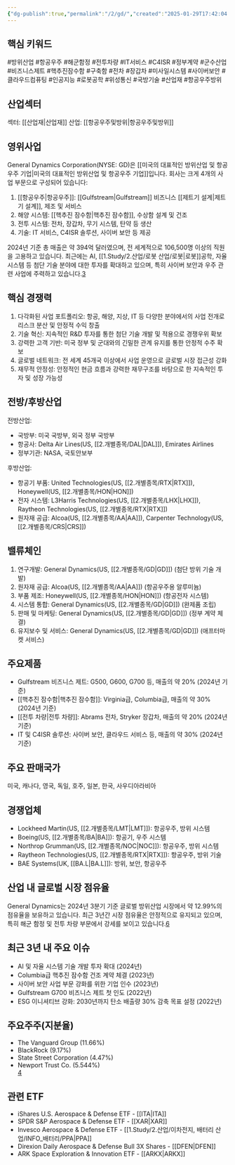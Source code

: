 ```yaml
---
{"dg-publish":true,"permalink":"/2/gd/","created":"2025-01-29T17:42:04.939+09:00","updated":"2025-07-29T21:37:04.682+09:00"}
---
```


## 핵심 키워드

#방위산업 #항공우주 #해군함정 #전투차량 #IT서비스 #C4ISR #정부계약 #군수산업 #비즈니스제트 #핵추진잠수함 #구축함 #전차 #장갑차 #미사일시스템 #사이버보안 #클라우드컴퓨팅 #인공지능 #로봇공학 #위성통신 #국방기술 #산업재 #항공우주방위 

## 산업섹터

섹터: [[산업재\|산업재]]
산업: [[항공우주및방위\|항공우주및방위]]

## 영위사업

General Dynamics Corporation(NYSE: GD)은 [[미국의 대표적인 방위산업 및 항공우주 기업\|미국의 대표적인 방위산업 및 항공우주 기업]]입니다. 회사는 크게 4개의 사업 부문으로 구성되어 있습니다:

1. [[항공우주\|항공우주]]: [[Gulfstream\|Gulfstream]] 비즈니스 [[제트기 설계\|제트기 설계]], 제조 및 서비스
2. 해양 시스템: [[핵추진 잠수함\|핵추진 잠수함]], 수상함 설계 및 건조
3. 전투 시스템: 전차, 장갑차, 무기 시스템, 탄약 등 생산
4. 기술: IT 서비스, C4ISR 솔루션, 사이버 보안 등 제공

2024년 기준 총 매출은 약 394억 달러였으며, 전 세계적으로 106,500명 이상의 직원을 고용하고 있습니다. 최근에는 AI, [[1.Study/2.산업/로봇 산업/로봇\|로봇]]공학, 자율 시스템 등 첨단 기술 분야에 대한 투자를 확대하고 있으며, 특히 사이버 보안과 우주 관련 사업에 주력하고 있습니다.[3](https://markets.ft.com/data/equities/tearsheet/profile?s=GD%3ANYQ)

## 핵심 경쟁력

1. 다각화된 사업 포트폴리오: 항공, 해양, 지상, IT 등 다양한 분야에서의 사업 전개로 리스크 분산 및 안정적 수익 창출
2. 기술 혁신: 지속적인 R&D 투자를 통한 첨단 기술 개발 및 적용으로 경쟁우위 확보
3. 강력한 고객 기반: 미국 정부 및 군대와의 긴밀한 관계 유지를 통한 안정적 수주 확보
4. 글로벌 네트워크: 전 세계 45개국 이상에서 사업 운영으로 글로벌 시장 접근성 강화
5. 재무적 안정성: 안정적인 현금 흐름과 강력한 재무구조를 바탕으로 한 지속적인 투자 및 성장 가능성

## 전방/후방산업

전방산업:

- 국방부: 미국 국방부, 외국 정부 국방부
- 항공사: Delta Air Lines(US, [[2.개별종목/DAL\|DAL]]), Emirates Airlines
- 정부기관: NASA, 국토안보부

후방산업:

- 항공기 부품: United Technologies(US, [[2.개별종목/RTX\|RTX]]), Honeywell(US, [[2.개별종목/HON\|HON]])
- 전자 시스템: L3Harris Technologies(US, [[2.개별종목/LHX\|LHX]]), Raytheon Technologies(US, [[2.개별종목/RTX\|RTX]])
- 원자재 공급: Alcoa(US, [[2.개별종목/AA\|AA]]), Carpenter Technology(US, [[2.개별종목/CRS\|CRS]])

## 밸류체인

1. 연구개발: General Dynamics(US, [[2.개별종목/GD\|GD]]) (첨단 방위 기술 개발)
2. 원자재 공급: Alcoa(US, [[2.개별종목/AA\|AA]]) (항공우주용 알루미늄)
3. 부품 제조: Honeywell(US, [[2.개별종목/HON\|HON]]) (항공전자 시스템)
4. 시스템 통합: General Dynamics(US, [[2.개별종목/GD\|GD]]) (완제품 조립)
5. 판매 및 마케팅: General Dynamics(US, [[2.개별종목/GD\|GD]]) (정부 계약 체결)
6. 유지보수 및 서비스: General Dynamics(US, [[2.개별종목/GD\|GD]]) (애프터마켓 서비스)

## 주요제품

- Gulfstream 비즈니스 제트: G500, G600, G700 등, 매출의 약 20% (2024년 기준)
- [[핵추진 잠수함\|핵추진 잠수함]]: Virginia급, Columbia급, 매출의 약 30% (2024년 기준)
- [[전투 차량\|전투 차량]]: Abrams 전차, Stryker 장갑차, 매출의 약 20% (2024년 기준)
- IT 및 C4ISR 솔루션: 사이버 보안, 클라우드 서비스 등, 매출의 약 30% (2024년 기준)  

## 주요 판매국가

미국, 캐나다, 영국, 독일, 호주, 일본, 한국, 사우디아라비아

## 경쟁업체

- Lockheed Martin(US, [[2.개별종목/LMT\|LMT]]): 항공우주, 방위 시스템
- Boeing(US, [[2.개별종목/BA\|BA]]): 항공기, 우주 시스템
- Northrop Grumman(US, [[2.개별종목/NOC\|NOC]]): 항공우주, 방위 시스템
- Raytheon Technologies(US, [[2.개별종목/RTX\|RTX]]): 항공우주, 방위 기술
- BAE Systems(UK, [[BA.L\|BA.L]]): 방위, 보안, 항공우주

## 산업 내 글로벌 시장 점유율

General Dynamics는 2024년 3분기 기준 글로벌 방위산업 시장에서 약 12.99%의 점유율을 보유하고 있습니다. 최근 3년간 시장 점유율은 안정적으로 유지되고 있으며, 특히 해군 함정 및 전투 차량 부문에서 강세를 보이고 있습니다.[6](https://csimarket.com/stocks/competitionSEG2.php?code=GD)

## 최근 3년 내 주요 이슈

- AI 및 자율 시스템 기술 개발 투자 확대 (2024년)
- Columbia급 핵추진 잠수함 건조 계약 체결 (2023년)
- 사이버 보안 사업 부문 강화를 위한 기업 인수 (2023년)
- Gulfstream G700 비즈니스 제트 첫 인도 (2022년)
- ESG 이니셔티브 강화: 2030년까지 탄소 배출량 30% 감축 목표 설정 (2022년)

## 주요주주(지분율)

- The Vanguard Group (11.66%)
- BlackRock (9.17%)
- State Street Corporation (4.47%)
- Newport Trust Co. (5.544%)  
    [4](https://markets.businessinsider.com/stocks/gd-stock)

## 관련 ETF

- iShares U.S. Aerospace & Defense ETF - [[ITA\|ITA]]
- SPDR S&P Aerospace & Defense ETF - [[XAR\|XAR]]
- Invesco Aerospace & Defense ETF - [[1.Study/2.산업/이차전지, 배터리 산업/INFO_배터리/PPA\|PPA]]
- Direxion Daily Aerospace & Defense Bull 3X Shares - [[DFEN\|DFEN]]
- ARK Space Exploration & Innovation ETF - [[ARKX\|ARKX]]